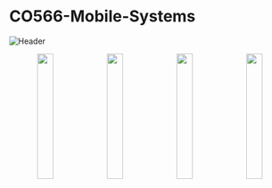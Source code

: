 # CO566-Mobile-Systems
![Header](https://github.com/hsadiq32/CO566-Mobile-Systems/blob/main/4.%20Google%20Play%20Assets/featuregraphic.png)
<div align="center">
  <img src="https://github.com/hsadiq32/CO566-Mobile-Systems/blob/main/4.%20Google%20Play%20Assets/Screenshots/screenshot1.png" width="24%" />
  <img src="https://github.com/hsadiq32/CO566-Mobile-Systems/blob/main/4.%20Google%20Play%20Assets/Screenshots/screenshot2.png" width="24%" />
  <img src="https://github.com/hsadiq32/CO566-Mobile-Systems/blob/main/4.%20Google%20Play%20Assets/Screenshots/screenshot3.png" width="24%" />
  <img src="https://github.com/hsadiq32/CO566-Mobile-Systems/blob/main/4.%20Google%20Play%20Assets/Screenshots/screenshot4.png" width="24%" />
</div>
